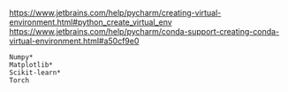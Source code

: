 
https://www.jetbrains.com/help/pycharm/creating-virtual-environment.html#python_create_virtual_env
https://www.jetbrains.com/help/pycharm/conda-support-creating-conda-virtual-environment.html#a50cf9e0

    Numpy*
    Matplotlib*
    Scikit-learn*
    Torch
